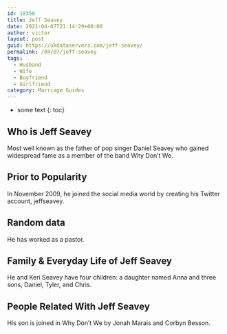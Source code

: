 ```yaml
---
id: 18358
title: Jeff Seavey
date: 2021-04-07T21:14:29+00:00
author: victor
layout: post
guid: https://ukdataservers.com/jeff-seavey/
permalink: /04/07/jeff-seavey
tags:
  - Husband
  - Wife
  - Boyfriend
  - Girlfriend
category: Marriage Guides
---
```


* some text
{: toc}

## Who is Jeff Seavey



Most well known as the father of pop singer Daniel Seavey who gained widespread fame as a member of the band Why Don&#8217;t We. 

                                
## Prior to Popularity



In November 2009, he joined the social media world by creating his Twitter account, jeffseavey. 

                                
## Random data



He has worked as a pastor. 

                                
## Family & Everyday Life of Jeff Seavey



He and Keri Seavey have four children: a daughter named Anna and three sons, Daniel, Tyler, and Chris. 

                                
## People Related With Jeff Seavey



His son is joined in Why Don&#8217;t We by Jonah Marais and Corbyn Besson. 

                
              
            
          
          
          